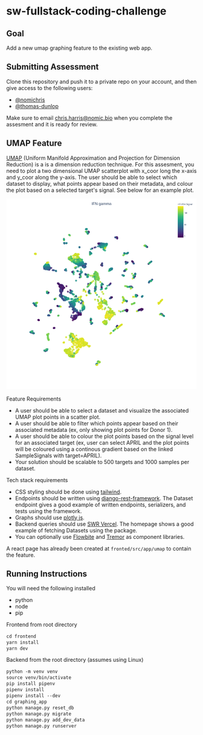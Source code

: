 # sw-fullstack-coding-challenge
## Goal
Add a new umap graphing feature to the existing web app. 

## Submitting Assessment
Clone this repository and push it to a private repo on your account, and then give access to the following users:
- [@nomichris](https://github.com/nomichris)
- [@thomas-dunlop](https://github.com/thomas-dunlop)

Make sure to email chris.harris@nomic.bio when you complete the assesment and it is ready for review. 

## UMAP Feature
[UMAP](https://umap-learn.readthedocs.io/en/latest/) (Uniform Manifold Approximation and Projection for Dimension Reduction) is a is a dimension reduction technique. For this assesment, you need to plot a two dimensional UMAP scatterplot with x_coor long the x-axis and y_coor along the y-axis. The user should be able to select which dataset to display, what points appear based on their metadata, and colour the plot based on a selected target's signal. See below for an example plot. 

![Example UMAP](./Example%20UMAP.png)

Feature Requirements
- A user should be able to select a dataset and visualize the associated UMAP plot points in a scatter plot. 
- A user should be able to filter which points appear based on their associated metadata (ex, only showing plot points for Donor 1).
- A user should be able to colour the plot points based on the signal level for an associated target (ex, user can select APRIL and the plot points will be coloured using a continous gradient based on the linked SampleSignals with target=APRIL). 
- Your solution should be scalable to 500 targets and 1000 samples per dataset. 

Tech stack requirements
- CSS styling should be done using [tailwind](https://tailwindcss.com/). 
- Endpoints should be written using [django-rest-framework](https://www.django-rest-framework.org/). The Dataset endpoint gives a good example of written endpoints, serializers, and tests using the framework.
- Graphs should use [plotly js](https://plotly.com/javascript/react/).
- Backend queries should use [SWR Vercel](https://swr.vercel.app/). The homepage shows a good example of fetching Datasets using the package. 
- You can optionally use [Flowbite](https://flowbite-react.com/) and [Tremor](https://www.tremor.so/) as component libraries. 

A react page has already been created at `fronted/src/app/umap` to contain the feature. 

## Running Instructions
You will need the following installed
- python
- node
- pip

Frontend from root directory
```
cd frontend
yarn install
yarn dev
```
Backend from the root directory (assumes using Linux)
```
python -m venv venv
source venv/bin/activate
pip install pipenv
pipenv install
pipenv install --dev
cd graphing_app
python manage.py reset_db
python manage.py migrate
python manage.py add_dev_data
python manage.py runserver
```
